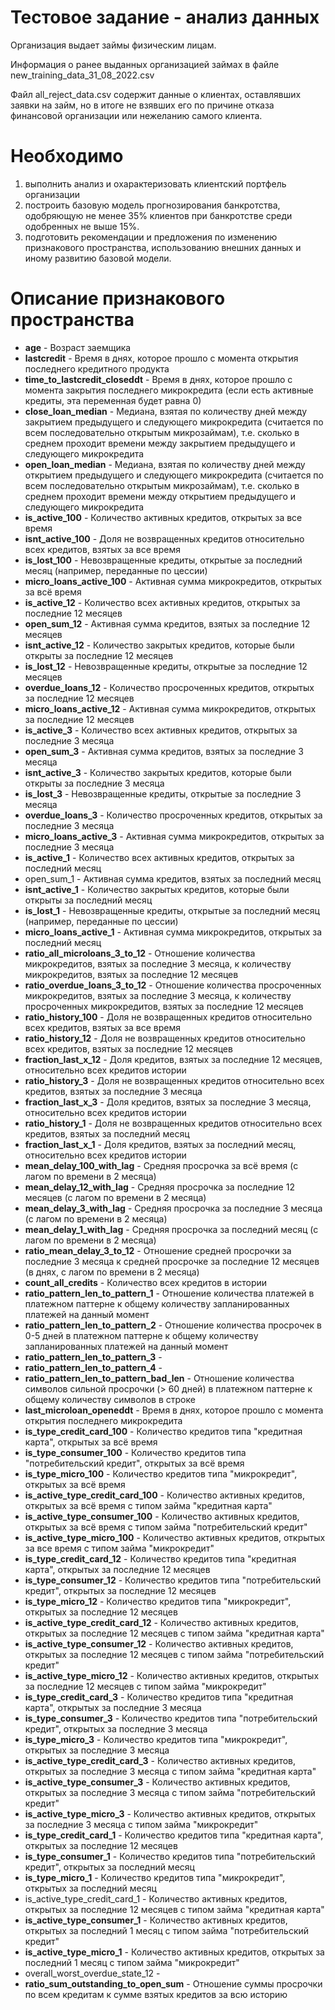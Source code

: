 # Тестовое задание - анализ данных

Организация выдает займы физическим лицам.

Информация о ранее выданных организацией займах в файле new_training_data_31_08_2022.csv

Файл  all_reject_data.csv содержит данные о клиентах, оставлявших заявки на займ, но в итоге не взявших его по причине отказа финансовой организации или нежеланию самого клиента.

# Необходимо

1. выполнить анализ и охарактеризовать клиентский портфель организации
2. построить базовую модель прогнозирования банкротства, одобряющую не менее 35% клиентов при банкротстве среди одобренных не выше 15%.
3. подготовить рекомендации и предложения по изменению признакового пространства, использованию внешних данных и иному развитию базовой модели.

# Описание признакового пространства

- **age** - Возраст заемщика
- **lastcredit** - Время в днях, которое прошло с момента открытия последнего кредитного продукта
- **time_to_lastcredit_closeddt** - Время в днях, которое прошло с момента закрытия последнего микрокредита (если есть активные кредиты, эта переменная будет равна 0)
- **close_loan_median** - Медиана, взятая по количеству дней между закрытием предыдущего и следующего микрокредита (считается по всем последовательно открытым микрозаймам), т.е. сколько в среднем проходит времени между закрытием предыдущего и следующего микрокредита
- **open_loan_median** - Медиана, взятая по количеству дней между открытием предыдущего и следующего микрокредита (считается по всем последовательно открытым микрозаймам), т.е. сколько в среднем проходит времени между открытием предыдущего и следующего микрокредита
- **is_active_100** - Количество активных кредитов, открытых за все время
- **isnt_active_100** - Доля не возвращенных кредитов относительно всех кредитов, взятых за все время
- **is_lost_100** - Невозвращенные кредиты, открытые за последний месяц (например, переданные по цессии)
- **micro_loans_active_100** - Активная сумма микрокредитов, открытых за всё время
- **is_active_12** - Количество всех активных кредитов, открытых за последние 12 месяцев
- **open_sum_12** - Активная сумма кредитов, взятых за последние 12 месяцев
- **isnt_active_12** - Количество закрытых кредитов, которые были открыты за последние 12 месяцев
- **is_lost_12** - Невозвращенные кредиты, открытые за последние 12 месяцев
- **overdue_loans_12** - Количество просроченных кредитов, открытых за последние 12 месяцев
- **micro_loans_active_12** - Активная сумма микрокредитов, открытых за последние 12 месяцев
- **is_active_3** - Количество всех активных кредитов, открытых за последние 3 месяца
- **open_sum_3** - Активная сумма кредитов, взятых за последние 3 месяца
- **isnt_active_3** - Количество закрытых кредитов, которые были открыты за последние 3 месяца
- **is_lost_3** - Невозвращенные кредиты, открытые за последние 3 месяца
- **overdue_loans_3** - Количество просроченных кредитов, открытых за последние 3 месяца
- **micro_loans_active_3** - Активная сумма микрокредитов, открытых за последние 3 месяца
- **is_active_1** - Количество всех активных кредитов, открытых за последний месяц
- open_sum_1 - Активная сумма кредитов, взятых за последний месяц
- **isnt_active_1** - Количество закрытых кредитов, которые были открыты за последний месяц
- **is_lost_1** - Невозвращенные кредиты, открытые за последний месяц (например, переданные по цессии)
- **micro_loans_active_1** - Активная сумма микрокредитов, открытых за последний месяц
- **ratio_all_microloans_3_to_12** - Отношение количества микрокредитов, взятых за последние 3 месяца, к количеству микрокредитов, взятых за последние 12 месяцев
- **ratio_overdue_loans_3_to_12** - Отношение количества просроченных микрокредитов, взятых за последние 3 месяца, к количеству просроченных микрокредитов, взятых за последние 12 месяцев
- **ratio_history_100** - Доля не возвращенных кредитов относительно всех кредитов, взятых за все время
- **ratio_history_12** - Доля не возвращенных кредитов относительно всех кредитов, взятых за последние 12 месяцев
- **fraction_last_x_12** - Доля кредитов, взятых за последние 12 месяцев, относительно всех кредитов истории
- **ratio_history_3** - Доля не возвращенных кредитов относительно всех кредитов, взятых за последние 3 месяца
- **fraction_last_x_3** - Доля кредитов, взятых за последние 3 месяца, относительно всех кредитов истории
- **ratio_history_1** - Доля не возвращенных кредитов относительно всех кредитов, взятых за последний месяц
- **fraction_last_x_1** - Доля кредитов, взятых за последний месяц, относительно всех кредитов истории
- **mean_delay_100_with_lag** - Средняя просрочка за всё время (с лагом по времени в 2 месяца)
- **mean_delay_12_with_lag** - Средняя просрочка за последние 12 месяцев (с лагом по времени в 2 месяца)
- **mean_delay_3_with_lag** - Средняя просрочка за последние 3 месяца (с лагом по времени в 2 месяца)
- **mean_delay_1_with_lag** - Средняя просрочка за последний месяц (с лагом по времени в 2 месяца)
- **ratio_mean_delay_3_to_12** - Отношение средней просрочки за последние 3 месяца к средней просрочке за последние 12 месяцев (в днях, с лагом по времени в 2 месяца)
- **count_all_credits** - Количество всех кредитов в истории
- **ratio_pattern_len_to_pattern_1** - Отношение количества платежей в платежном паттерне к общему количеству запланированных платежей на данный момент
- **ratio_pattern_len_to_pattern_2** - Отношение количества просрочек в 0-5 дней в платежном паттерне к общему количеству запланированных платежей на данный момент
- **ratio_pattern_len_to_pattern_3** -
- **ratio_pattern_len_to_pattern_4** -
- **ratio_pattern_len_to_pattern_bad_len** - Отношение количества символов сильной просрочки (> 60 дней) в платежном паттерне к общему количеству символов в строке
- **last_microloan_openeddt** - Время в днях, которое прошло с момента открытия последнего микрокредита
- **is_type_credit_card_100** - Количество кредитов типа "кредитная карта", открытых за всё время
- **is_type_consumer_100** - Количество кредитов типа "потребительский кредит", открытых за всё время
- **is_type_micro_100** - Количество кредитов типа "микрокредит", открытых за всё время
- **is_active_type_credit_card_100** - Количество активных кредитов, открытых за всё время с типом займа "кредитная карта"
- **is_active_type_consumer_100** - Количество активных кредитов, открытых за всё время с типом займа "потребительский кредит"
- **is_active_type_micro_100** - Количество активных кредитов, открытых за все время с типом займа "микрокредит"
- **is_type_credit_card_12** - Количество кредитов типа "кредитная карта", открытых за последние 12 месяцев
- **is_type_consumer_12** - Количество кредитов типа "потребительский кредит", открытых за последние 12 месяцев
- **is_type_micro_12** - Количество кредитов типа "микрокредит", открытых за последние 12 месяцев
- **is_active_type_credit_card_12** - Количество активных кредитов, открытых за последние 12 месяцев с типом займа "кредитная карта"
- **is_active_type_consumer_12** - Количество активных кредитов, открытых за последние 12 месяцев с типом займа "потребительский кредит"
- **is_active_type_micro_12** - Количество активных кредитов, открытых за последние 12 месяцев с типом займа "микрокредит"
- **is_type_credit_card_3** - Количество кредитов типа "кредитная карта", открытых за последние 3 месяца
- **is_type_consumer_3** - Количество кредитов типа "потребительский кредит", открытых за последние 3 месяца
- **is_type_micro_3** - Количество кредитов типа "микрокредит", открытых за последние 3 месяца
- **is_active_type_credit_card_3** - Количество активных кредитов, открытых за последние 3 месяца с типом займа "кредитная карта"
- **is_active_type_consumer_3** - Количество активных кредитов, открытых за последние 3 месяца с типом займа "потребительский кредит"
- **is_active_type_micro_3** - Количество активных кредитов, открытых за последние 3 месяца с типом займа "микрокредит"
- **is_type_credit_card_1** - Количество кредитов типа "кредитная карта", открытых за последние 12 месяцев
- **is_type_consumer_1** - Количество кредитов типа "потребительский кредит", открытых за последний месяц
- **is_type_micro_1** - Количество кредитов типа "микрокредит", открытых за последний месяц
- is_active_type_credit_card_1 - Количество активных кредитов, открытых за последние 12 месяцев с типом займа "кредитная карта"
- **is_active_type_consumer_1** - Количество активных кредитов, открытых за последний 1 месяц с типом займа "потребительский кредит"
- **is_active_type_micro_1** - Количество активных кредитов, открытых за последний 1 месяц с типом займа "микрокредит"
- overall_worst_overdue_state_12 -
- **ratio_sum_outstanding_to_open_sum** - Отношение суммы просрочки по всем кредитам к сумме взятых кредитов за всю историю